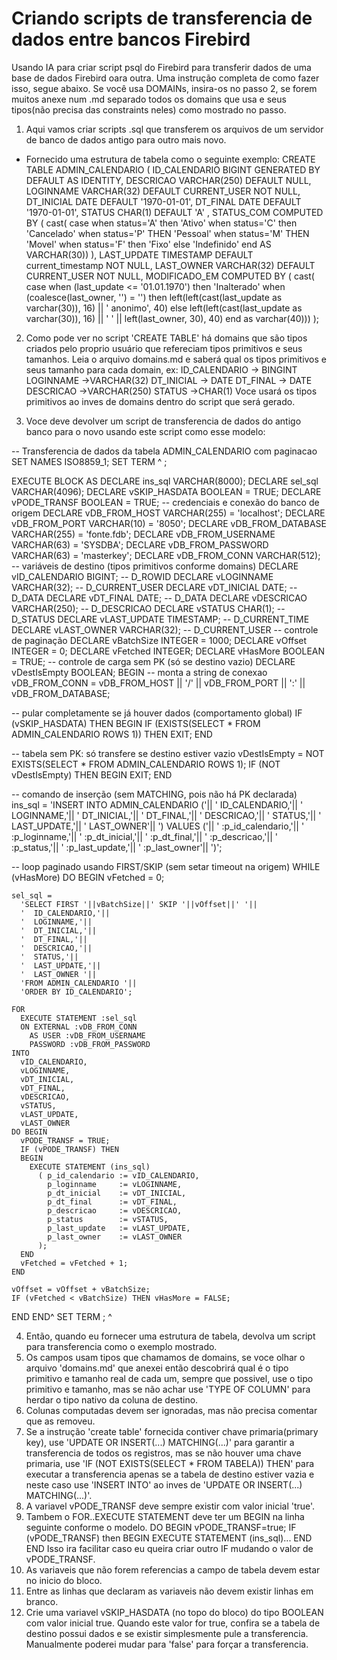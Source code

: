 # Criando scripts de transferencia de dados entre bancos Firebird
Usando IA para criar script psql do Firebird para transferir dados de uma base de dados Firebird oara outra.
Uma instrução completa de como fazer isso, segue abaixo.
Se você usa DOMAINs, insira-os no passo 2, se forem muitos anexe num .md separado todos os domains que usa e seus tipos(não precisa das constraints neles) como mostrado no passo.

1. Aqui vamos criar scripts .sql que transferem os arquivos de um servidor de banco de dados antigo para outro mais novo.
* Fornecido uma estrutura de tabela como o seguinte exemplo:
CREATE TABLE ADMIN_CALENDARIO (
    ID_CALENDARIO  BIGINT GENERATED BY DEFAULT AS IDENTITY,
    DESCRICAO      VARCHAR(250) DEFAULT NULL,
    LOGINNAME      VARCHAR(32) DEFAULT CURRENT_USER NOT NULL,
    DT_INICIAL     DATE DEFAULT '1970-01-01',
    DT_FINAL       DATE DEFAULT '1970-01-01',
    STATUS         CHAR(1) DEFAULT 'A' ,
    STATUS_COM     COMPUTED BY (
  cast(
    case
        when status='A' then 'Ativo'
        when status='C' then 'Cancelado'
        when status='P' THEN 'Pessoal'
        when status='M' THEN 'Movel'
        when status='F' then 'Fixo'
        else 'Indefinido'
    end AS VARCHAR(30))
    ),
    LAST_UPDATE    TIMESTAMP DEFAULT current_timestamp NOT NULL,
    LAST_OWNER     VARCHAR(32) DEFAULT CURRENT_USER NOT NULL,
    MODIFICADO_EM  COMPUTED BY (
      cast(
        case
          when (last_update <= '01.01.1970') then 'Inalterado'
          when (coalesce(last_owner, '') = '') then
          left(left(cast(last_update as varchar(30)), 16) || ' anonimo', 40)
        else
          left(left(cast(last_update as varchar(30)), 16) || ' ' || left(last_owner, 30), 40)
      end as varchar(40)))
);

2. Como pode ver no script 'CREATE TABLE' há domains que são tipos criados pelo proprio usuário que refereciam tipos primitivos e seus tamanhos. Leia o arquivo domains.md e saberá qual os tipos primitivos e seus tamanho para cada domain, ex:
  ID_CALENDARIO -> BINGINT
  LOGINNAME ->VARCHAR(32)
  DT_INICIAL -> DATE
  DT_FINAL -> DATE
  DESCRICAO ->VARCHAR(250)
  STATUS ->CHAR(1)
Voce usará os tipos primitivos ao inves de domains dentro do script que será gerado.

3. Voce deve devolver um script de transferencia de dados do antigo banco para o novo usando este script como esse modelo:

-- Transferencia de dados da tabela ADMIN_CALENDARIO com paginacao
SET NAMES ISO8859_1;
SET TERM ^ ;

EXECUTE BLOCK AS
  DECLARE ins_sql VARCHAR(8000);
  DECLARE sel_sql VARCHAR(4096);
  DECLARE vSKIP_HASDATA BOOLEAN = TRUE;
  DECLARE vPODE_TRANSF BOOLEAN = TRUE;
  -- credenciais e conexão do banco de origem
  DECLARE vDB_FROM_HOST     VARCHAR(255) = 'localhost';
  DECLARE vDB_FROM_PORT     VARCHAR(10)  = '8050';
  DECLARE vDB_FROM_DATABASE VARCHAR(255) = 'fonte.fdb';
  DECLARE vDB_FROM_USERNAME VARCHAR(63)  = 'SYSDBA';
  DECLARE vDB_FROM_PASSWORD VARCHAR(63)  = 'masterkey';
  DECLARE vDB_FROM_CONN     VARCHAR(512);
  -- variáveis de destino (tipos primitivos conforme domains)
  DECLARE vID_CALENDARIO BIGINT;          -- D_ROWID
  DECLARE vLOGINNAME     VARCHAR(32);     -- D_CURRENT_USER
  DECLARE vDT_INICIAL    DATE;            -- D_DATA
  DECLARE vDT_FINAL      DATE;            -- D_DATA
  DECLARE vDESCRICAO     VARCHAR(250);    -- D_DESCRICAO
  DECLARE vSTATUS        CHAR(1);         -- D_STATUS
  DECLARE vLAST_UPDATE   TIMESTAMP;       -- D_CURRENT_TIME
  DECLARE vLAST_OWNER    VARCHAR(32);     -- D_CURRENT_USER
  -- controle de paginação
  DECLARE vBatchSize INTEGER = 1000;
  DECLARE vOffset    INTEGER = 0;
  DECLARE vFetched   INTEGER;
  DECLARE vHasMore   BOOLEAN = TRUE;
  -- controle de carga sem PK (só se destino vazio)
  DECLARE vDestIsEmpty BOOLEAN;
BEGIN
  -- monta a string de conexao
  vDB_FROM_CONN = vDB_FROM_HOST || '/' || vDB_FROM_PORT || ':' || vDB_FROM_DATABASE;

  -- pular completamente se já houver dados (comportamento global)
  IF (vSKIP_HASDATA) THEN
  BEGIN
    IF (EXISTS(SELECT * FROM ADMIN_CALENDARIO ROWS 1)) THEN EXIT;
  END

  -- tabela sem PK: só transfere se destino estiver vazio
  vDestIsEmpty = NOT EXISTS(SELECT * FROM ADMIN_CALENDARIO ROWS 1);
  IF (NOT vDestIsEmpty) THEN
  BEGIN
    EXIT;
  END

  -- comando de inserção (sem MATCHING, pois não há PK declarada)
  ins_sql =
    'INSERT INTO ADMIN_CALENDARIO ('||
    '  ID_CALENDARIO,'||
    '  LOGINNAME,'||
    '  DT_INICIAL,'||
    '  DT_FINAL,'||
    '  DESCRICAO,'||
    '  STATUS,'||
    '  LAST_UPDATE,'||
    '  LAST_OWNER'||
    ') VALUES ('||
    '  :p_id_calendario,'||
    '  :p_loginname,'||
    '  :p_dt_inicial,'||
    '  :p_dt_final,'||
    '  :p_descricao,'||
    '  :p_status,'||
    '  :p_last_update,'||
    '  :p_last_owner'||
    ')';

  -- loop paginado usando FIRST/SKIP (sem setar timeout na origem)
  WHILE (vHasMore) DO
  BEGIN
    vFetched = 0;

    sel_sql =
      'SELECT FIRST '||vBatchSize||' SKIP '||vOffset||' '||
      '  ID_CALENDARIO,'||
      '  LOGINNAME,'||
      '  DT_INICIAL,'||
      '  DT_FINAL,'||
      '  DESCRICAO,'||
      '  STATUS,'||
      '  LAST_UPDATE,'||
      '  LAST_OWNER '||
      'FROM ADMIN_CALENDARIO '||
      'ORDER BY ID_CALENDARIO';

    FOR
      EXECUTE STATEMENT :sel_sql
      ON EXTERNAL :vDB_FROM_CONN
        AS USER :vDB_FROM_USERNAME
        PASSWORD :vDB_FROM_PASSWORD
    INTO
      vID_CALENDARIO,
      vLOGINNAME,
      vDT_INICIAL,
      vDT_FINAL,
      vDESCRICAO,
      vSTATUS,
      vLAST_UPDATE,
      vLAST_OWNER
    DO BEGIN
      vPODE_TRANSF = TRUE;
      IF (vPODE_TRANSF) THEN
      BEGIN
        EXECUTE STATEMENT (ins_sql)
          ( p_id_calendario := vID_CALENDARIO,
            p_loginname     := vLOGINNAME,
            p_dt_inicial    := vDT_INICIAL,
            p_dt_final      := vDT_FINAL,
            p_descricao     := vDESCRICAO,
            p_status        := vSTATUS,
            p_last_update   := vLAST_UPDATE,
            p_last_owner    := vLAST_OWNER
          );
      END
      vFetched = vFetched + 1;
    END

    vOffset = vOffset + vBatchSize;
    IF (vFetched < vBatchSize) THEN vHasMore = FALSE;
  END
END^
SET TERM ; ^

4. Então, quando eu fornecer uma estrutura de tabela, devolva um script para transferencia como o exemplo mostrado. 
5. Os campos usam tipos que chamamos de domains, se voce olhar o arquivo 'domains.md' que anexei então descobrirá qual é o tipo primitivo e tamanho real de cada um, sempre que possivel, use o tipo primitivo e tamanho, mas se não achar use 'TYPE OF COLUMN' para herdar o tipo nativo da coluna de destino.
6. Colunas computadas devem ser ignoradas, mas não precisa comentar que as removeu.
7. Se a instrução 'create table' fornecida contiver chave primaria(primary key), use 'UPDATE OR INSERT(...) MATCHING(...)' para garantir a transferencia de todos os registros, mas se não houver uma chave primaria, use  'IF (NOT EXISTS(SELECT * FROM TABELA)) THEN' para executar a transferencia apenas se a tabela de destino estiver vazia e neste caso use 'INSERT INTO' ao inves de 'UPDATE OR INSERT(...) MATCHING(...)'.
8. A variavel vPODE_TRANSF deve sempre existir com valor inicial 'true'. 
9. Tambem o FOR..EXECUTE STATEMENT deve ter um BEGIN na linha seguinte conforme o modelo.
  DO BEGIN
    vPODE_TRANSF=true;
    IF (vPODE_TRANSF) then
    BEGIN
      EXECUTE STATEMENT (ins_sql)...
    END
  END
Isso ira facilitar caso eu queira criar outro IF mudando o valor de vPODE_TRANSF.
10. As variaveis que não forem referencias a campo de tabela devem estar no inicio do bloco.
11. Entre as linhas que declaram as variaveis não devem existir linhas em branco.
12. Crie uma variavel vSKIP_HASDATA (no topo do bloco) do tipo BOOLEAN com valor inicial true. Quando este valor for true, confira se a tabela de destino possui dados e se existir simplesmente pule a transferencia. Manualmente poderei mudar para 'false' para forçar a transferencia.
